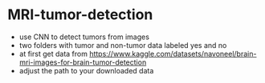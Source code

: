 # MRI-tumor-detection
- use CNN to detect tumors from images
- two folders with tumor and non-tumor data labeled yes and no
- at first get data from https://www.kaggle.com/datasets/navoneel/brain-mri-images-for-brain-tumor-detection
- adjust the path to your downloaded data
